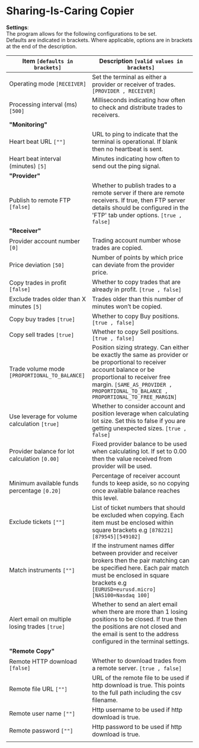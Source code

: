 # **Sharing-Is-Caring Copier**

**Settings**:   
The program allows for the following configurations to be set.    
Defaults are indicated in brackets. Where applicable, options are in brackets at the end of the description.

| Item `[defaults in brackets]`                  | Description `[valid values in brackets]`                                                                                                                                                                                                     |
|------------------------------------------------|----------------------------------------------------------------------------------------------------------------------------------------------------------------------------------------------------------------------------------------------|
| Operating mode `[RECEIVER]`                    | Set the terminal as either a provider or receiver of trades. `[PROVIDER , RECEIVER]`                                                                                                                                                         |
| Processing interval (ms) `[500]`               | Milliseconds indicating how often to check and distribute trades to receivers.                                                                                                                                                               |
| **"Monitoring"**                               |                                                                                                                                                                                                                                              |
| Heart beat URL `[""]`                          | URL to ping to indicate that the terminal is operational. If blank then no heartbeat is sent.                                                                                                                                                |
| Heart beat interval (minutes) `[5]`            | Minutes indicating how often to send out the ping signal.                                                                                                                                                                                    |
| **"Provider"**                                 |                                                                                                                                                                                                                                              |
| Publish to remote FTP `[false]`                | Whether to publish trades to a remote server if there are remote receivers. If true, then FTP server details should be configured in the 'FTP' tab under options. `[true , false]`                                                           |
| **"Receiver"**                                 |                                                                                                                                                                                                                                              |
| Provider account number `[0]`                  | Trading account number whose trades are copied.                                                                                                                                                                                              |
| Price deviation `[50]`                         | Number of points by which price can deviate from the provider price.                                                                                                                                                                         |
| Copy trades in profit `[false]`                | Whether to copy trades that are already in profit. `[true , false]`                                                                                                                                                                          |
| Exclude trades older than X minutes `[5]`      | Trades older than this number of minutes won’t be copied.                                                                                                                                                                                    |
| Copy buy trades `[true]`                       | Whether to copy Buy positions. `[true , false]`                                                                                                                                                                                              |
| Copy sell trades `[true]`                      | Whether to copy Sell positions. `[true , false]`                                                                                                                                                                                             |
| Trade volume mode `[PROPORTIONAL_TO_BALANCE]`  | Position sizing strategy. Can either be exactly the same as provider or be proportional to receiver account balance or be proportional to receiver free margin. `[SAME_AS_PROVIDER , PROPORTIONAL_TO_BALANCE , PROPORTIONAL_TO_FREE_MARGIN]` |
| Use leverage for volume calculation `[true]`   | Whether to consider account and position leverage when calculating lot size. Set this to false if you are getting unexpected sizes. `[true , false]`                                                                                         |
| Provider balance for lot calculation `[0.00]`  | Fixed provider balance to be used when calculating lot. If set to 0.00 then the value received from provider will be used.                                                                                                                   |
| Minimum available funds percentage `[0.20]`    | Percentage of receiver account funds to keep aside, so no copying once available balance reaches this level.                                                                                                                                 |
| Exclude tickets `[""]`                         | List of ticket numbers that should be excluded when copying. Each item must be enclosed within square brackets e.g `[878221][879545][549102]`                                                                                                |
| Match instruments `[""]`                       | If the instrument names differ between provider and receiver brokers then the pair matching can be specified here. Each pair match must be enclosed in square brackets e.g `[EURUSD=eurusd.micro][NAS100=Nasdaq 100]`                        |
| Alert email on multiple losing trades `[true]` | Whether to send an alert email when there are more than 1 losing positions to be closed. If true then the positions are not closed and the email is sent to the address configured in the terminal settings.                                 |
| **"Remote Copy"**                              |                                                                                                                                                                                                                                              |
| Remote HTTP download `[false]`                 | Whether to download trades from a remote server. `[true , false]`                                                                                                                                                                            |
| Remote file URL `[""]`                         | URL of the remote file to be used if http download is true. This points to the full path including the csv filename.                                                                                                                         |
| Remote user name `[""]`                        | Http username to be used if http download is true.                                                                                                                                                                                           |
| Remote password `[""]`                         | Http password to be used if http download is true.                                                                                                                                                                                           |
|                                                |                                                                                                                                                                                                                                              |
